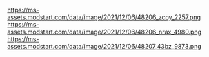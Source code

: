 https://ms-assets.modstart.com/data/image/2021/12/06/48206_zcoy_2257.png
https://ms-assets.modstart.com/data/image/2021/12/06/48206_nrax_4980.png
https://ms-assets.modstart.com/data/image/2021/12/06/48207_43bz_9873.png

